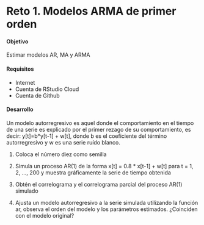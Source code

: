 # Reto 1. Modelos ARMA de primer orden

#### Objetivo
Estimar modelos AR, MA y ARMA

#### Requisitos
- Internet
- Cuenta de RStudio Cloud
- Cuenta de Github

#### Desarrollo
Un modelo autorregresivo es aquel donde el comportamiento en el tiempo de una serie 
es explicado por el primer rezago de su comportamiento, es decir:
y[t]=b*y[t-1] + w[t], donde b es el coeficiente del término autorregresivo y w es 
una serie ruído blanco.

1) Coloca el número diez como semilla

2) Simula un proceso AR(1) de la forma x[t] = 0.8 * x[t-1] + w[t] para t = 1, 2, ..., 200 
y muestra gráficamente la serie de tiempo obtenida


3) Obtén el correlograma y el correlograma parcial del proceso AR(1) simulado


4) Ajusta un modelo autorregresivo a la serie simulada utilizando la función ar, 
observa el orden del modelo y los parámetros estimados. ¿Coinciden con el modelo original?

